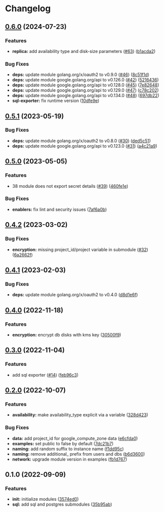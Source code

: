 # Changelog

## [0.6.0](https://github.com/padok-team/terraform-google-sql/compare/v0.5.1...v0.6.0) (2024-07-23)


### Features

* **replica:** add availability type and disk-size parameters ([#63](https://github.com/padok-team/terraform-google-sql/issues/63)) ([b1acda2](https://github.com/padok-team/terraform-google-sql/commit/b1acda204f1555b98a33655bdeac25e0a41067bc))


### Bug Fixes

* **deps:** update module golang.org/x/oauth2 to v0.9.0 ([#46](https://github.com/padok-team/terraform-google-sql/issues/46)) ([8c51f1d](https://github.com/padok-team/terraform-google-sql/commit/8c51f1d2f8c9dc97b1629ebb3900232762bfe8b2))
* **deps:** update module google.golang.org/api to v0.126.0 ([#42](https://github.com/padok-team/terraform-google-sql/issues/42)) ([5216436](https://github.com/padok-team/terraform-google-sql/commit/5216436f11e5c80e7827e9c9c2614aa960def255))
* **deps:** update module google.golang.org/api to v0.128.0 ([#45](https://github.com/padok-team/terraform-google-sql/issues/45)) ([7e82648](https://github.com/padok-team/terraform-google-sql/commit/7e826480168e2d34bfdd6451766d686b49159d16))
* **deps:** update module google.golang.org/api to v0.129.0 ([#47](https://github.com/padok-team/terraform-google-sql/issues/47)) ([c78c202](https://github.com/padok-team/terraform-google-sql/commit/c78c202a41bf7ee32ffc0fb7aba2075701a8844c))
* **deps:** update module google.golang.org/api to v0.134.0 ([#48](https://github.com/padok-team/terraform-google-sql/issues/48)) ([697db22](https://github.com/padok-team/terraform-google-sql/commit/697db22a0b8ff1c72a3e5218304cb2d46e8b6fa3))
* **sql-exporter:** fix runtime version ([10dfe9e](https://github.com/padok-team/terraform-google-sql/commit/10dfe9e206114b357495da332ca94dde7a88a456))

## [0.5.1](https://github.com/padok-team/terraform-google-sql/compare/v0.5.0...v0.5.1) (2023-05-19)


### Bug Fixes

* **deps:** update module golang.org/x/oauth2 to v0.8.0 ([#30](https://github.com/padok-team/terraform-google-sql/issues/30)) ([ded5c51](https://github.com/padok-team/terraform-google-sql/commit/ded5c5139a4528a19de4fb8d1391e5fc6cee9c54))
* **deps:** update module google.golang.org/api to v0.123.0 ([#31](https://github.com/padok-team/terraform-google-sql/issues/31)) ([a4c21a9](https://github.com/padok-team/terraform-google-sql/commit/a4c21a96cfd3739f88e9a153f4f544c4e178acbe))

## [0.5.0](https://github.com/padok-team/terraform-google-sql/compare/v0.4.2...v0.5.0) (2023-05-05)


### Features

* 38 module does not export secret details ([#39](https://github.com/padok-team/terraform-google-sql/issues/39)) ([460fe1e](https://github.com/padok-team/terraform-google-sql/commit/460fe1e40c22c9a30e735e94d0c7ccb9b9d5424f))


### Bug Fixes

* **enablers:** fix lint and security issues ([7af6a0b](https://github.com/padok-team/terraform-google-sql/commit/7af6a0bad02fb270694705e7edfb04848cd6398a))

## [0.4.2](https://github.com/padok-team/terraform-google-sql/compare/v0.4.1...v0.4.2) (2023-03-02)


### Bug Fixes

* **encryption:** missing project_id/project variable in submodule ([#32](https://github.com/padok-team/terraform-google-sql/issues/32)) ([6a2662f](https://github.com/padok-team/terraform-google-sql/commit/6a2662ffde457ac97a8547e08ab5c831a99654e2))

## [0.4.1](https://github.com/padok-team/terraform-google-sql/compare/v0.4.0...v0.4.1) (2023-02-03)


### Bug Fixes

* **deps:** update module golang.org/x/oauth2 to v0.4.0 ([d8d1e6f](https://github.com/padok-team/terraform-google-sql/commit/d8d1e6fd9277f629c063ae6264d29ce55a109fa6))

## [0.4.0](https://github.com/padok-team/terraform-google-sql/compare/v0.3.0...v0.4.0) (2022-11-18)


### Features

* **encryption:** encrypt db disks with kms key ([30500f9](https://github.com/padok-team/terraform-google-sql/commit/30500f9c9175c1a82f3ad975f5c2ac8ff0772948))

## [0.3.0](https://github.com/padok-team/terraform-google-sql/compare/v0.2.0...v0.3.0) (2022-11-04)


### Features

* add sql exporter ([#14](https://github.com/padok-team/terraform-google-sql/issues/14)) ([feb96c3](https://github.com/padok-team/terraform-google-sql/commit/feb96c380cd420c59c8b2a35c301b66802a580a3))

## [0.2.0](https://github.com/padok-team/terraform-google-sql/compare/v0.1.0...v0.2.0) (2022-10-07)


### Features

* **availability:** make availability_type explicit via a variable ([328d423](https://github.com/padok-team/terraform-google-sql/commit/328d423b1c16268df1369ac6939b0143990c5070))


### Bug Fixes

* **data:** add project_id for google_compute_zone data ([e6cfda0](https://github.com/padok-team/terraform-google-sql/commit/e6cfda0efe47a48cdbc40e88c7c61183af376912))
* **examples:** set public to false by default ([7dc21b7](https://github.com/padok-team/terraform-google-sql/commit/7dc21b737c7fab7a6e7ba868f8a21fcb5fa7dcee))
* **naming:** add random suffix to instance name ([f1dd95c](https://github.com/padok-team/terraform-google-sql/commit/f1dd95c0467369f676ba0f198cb4bdcf71df29e3))
* **naming:** remove additional_ prefix from users and dbs ([b6d3600](https://github.com/padok-team/terraform-google-sql/commit/b6d360047b5b9f41b72f2530f3e5dc289625301d))
* **network:** upgrade module version in examples ([fb1d767](https://github.com/padok-team/terraform-google-sql/commit/fb1d767e317238811cb617da9c2b421f1ba60b32))

## 0.1.0 (2022-09-09)


### Features

* **init:** initialize modules ([3574ed0](https://github.com/padok-team/terraform-google-sql/commit/3574ed04820ccd8ac2403708330378ffedccc0e6))
* **sql:** add sql and postgres submodules ([35b95ab](https://github.com/padok-team/terraform-google-sql/commit/35b95abf7248d9f44c1b4bf3564790692b0bfd1d))
